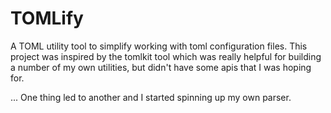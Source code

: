 # TOMLify

A TOML utility tool to simplify working with toml configuration files.  This project was inspired by the tomlkit tool which was really helpful for building a number of my own utilities, but didn't have some apis that I was hoping for.  

... One thing led to another and I started spinning up my own parser.  
